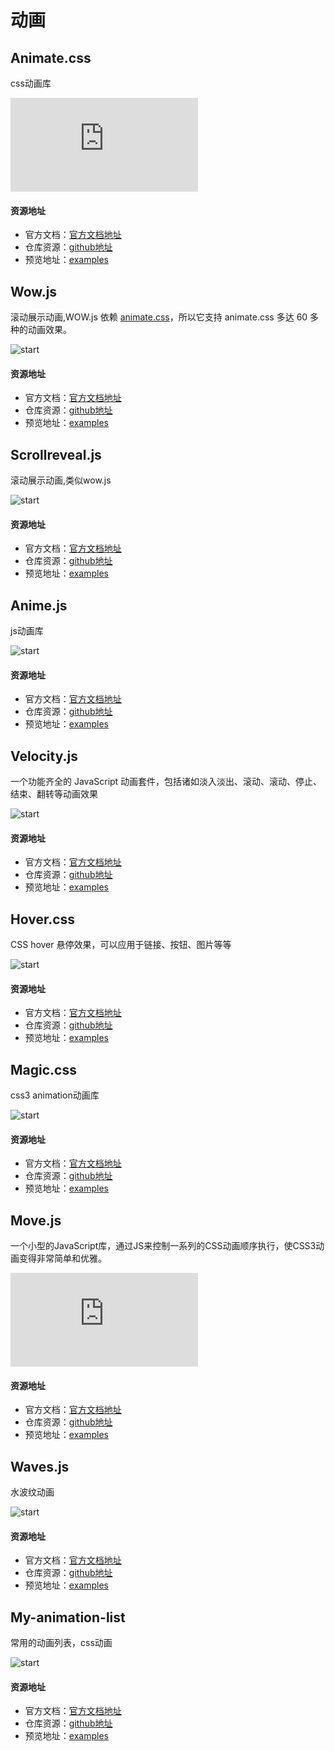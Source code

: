 # 动画

## Animate.css
css动画库

![start](https://img.shields.io/github/stars/animate-css/animate.css?style=social)
#### 资源地址
- 官方文档：[官方文档地址](https://animate.style/#documentation)
- 仓库资源：[github地址](https://github.com/animate-css/animate.css)
- 预览地址：[examples](https://animate.style/)


## Wow.js
滚动展示动画,WOW.js 依赖 [animate.css](https://github.com/animate-css/animate.css)，所以它支持 animate.css 多达 60 多种的动画效果。

![start](https://img.shields.io/github/stars/matthieua/WOW?style=social)
#### 资源地址
- 官方文档：[官方文档地址](https://github.com/matthieua/WOW#readme)
- 仓库资源：[github地址](https://github.com/matthieua/WOW)
- 预览地址：[examples](https://www.delac.io/WOW/)


## Scrollreveal.js
滚动展示动画,类似wow.js

![start](https://img.shields.io/github/stars/jlmakes/scrollreveal?style=social)
#### 资源地址
- 官方文档：[官方文档地址](https://github.com/jlmakes/scrollreveal#readme)
- 仓库资源：[github地址](https://github.com/jlmakes/scrollreveal)
- 预览地址：[examples](https://scrollrevealjs.org/)

## Anime.js
js动画库

![start](https://img.shields.io/github/stars/juliangarnier/anime?style=social)
#### 资源地址
- 官方文档：[官方文档地址](https://animejs.com/documentation/)
- 仓库资源：[github地址](https://github.com/juliangarnier/anime/)
- 预览地址：[examples](https://codepen.io/collection/XLebem/)

## Velocity.js
一个功能齐全的 JavaScript 动画套件，包括诸如淡入淡出、滚动、滚动、停止、结束、翻转等动画效果

![start](https://img.shields.io/github/stars/julianshapiro/velocity?style=social)
#### 资源地址
- 官方文档：[官方文档地址](http://velocityjs.org/)
- 仓库资源：[github地址](https://github.com/julianshapiro/velocity)
- 预览地址：[examples](http://velocityjs.org/)


## Hover.css
CSS hover 悬停效果，可以应用于链接、按钮、图片等等

![start](https://img.shields.io/github/stars/IanLunn/Hover?style=social)
#### 资源地址
- 官方文档：[官方文档地址](https://github.com/IanLunn/Hover#readme)
- 仓库资源：[github地址](https://github.com/IanLunn/Hover)
- 预览地址：[examples](http://ianlunn.github.io/Hover/)


## Magic.css
css3 animation动画库

![start](https://img.shields.io/github/stars/miniMAC/magic?style=social)
#### 资源地址
- 官方文档：[官方文档地址](https://github.com/miniMAC/magic#readme)
- 仓库资源：[github地址](https://github.com/miniMAC/magic)
- 预览地址：[examples](https://www.minimamente.com/project/magic/)

## Move.js
一个小型的JavaScript库，通过JS来控制一系列的CSS动画顺序执行，使CSS3动画变得非常简单和优雅。

![start](https://img.shields.io/github/stars/visionmedia/move.js?style=social)
#### 资源地址
- 官方文档：[官方文档地址](http://visionmedia.github.io/move.js/)
- 仓库资源：[github地址](https://github.com/visionmedia/move.js)
- 预览地址：[examples](http://visionmedia.github.io/move.js/)

## Waves.js
水波纹动画

![start](https://img.shields.io/github/stars/fians/Waves?style=social)
#### 资源地址
- 官方文档：[官方文档地址](https://github.com/fians/Waves#readme)
- 仓库资源：[github地址](https://github.com/fians/Waves)
- 预览地址：[examples](http://fian.my.id/Waves/)

## My-animation-list
常用的动画列表，css动画

![start](https://img.shields.io/github/stars/limichange/my-animation-list?style=social)
#### 资源地址
- 官方文档：[官方文档地址](https://github.com/limichange/my-animation-list#readme)
- 仓库资源：[github地址](https://github.com/limichange/my-animation-list)
- 预览地址：[examples](https://limichange.github.io/my-animation-list/)
